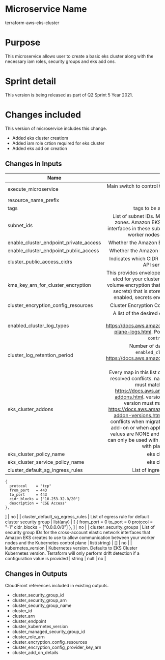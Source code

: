 # Microservice Name
terraform-aws-eks-cluster
   
# Purpose
This microservice allows user to create a basic eks cluster along with the necessary iam roles, security groups and eks add ons. 

# Sprint detail
This version is being released as part of  Q2 Sprint 5 Year 2021.

# Changes included
This version of microservice includes this change.

- Added eks cluster creatiom
- Added iam role crtion required for eks cluster
- Added eks add on creation 

##  Changes in Inputs  
| Name                  | Description           | Type  | Default | Required |
| --------------------- |:---------------------:| -----:| -------:| --------:|
| execute_microservice      |  Main switch to control the execution of this microservice based on consumer logic. | bool | true | no       |
| resource_name_prefix      | name prefix. | string | none | yes  |
| tags      | tags to be associated with all the resources | map(string) | none | yes  |
| subnet_ids      | List of subnet IDs. Must be in at least two different availability zones. Amazon EKS creates cross-account elastic network interfaces in these subnets to allow communication between your worker nodes and the Kubernetes control plane. | list(string) | none | yes  |
| enable_cluster_endpoint_private_access | Whether the Amazon EKS private API server endpoint is enabled. | bool | true | no  |
| enable_cluster_endpoint_public_access  | Whether the Amazon EKS public  API server endpoint is enabled. | bool | false| no  |
| cluster_public_access_cidrs  | Indicates which CIDR blocks can access the Amazon EKS public API server endpoint when enabled. | list(string) | [] ]| no  |
| kms_key_arn_for_cluster_encryption  | This provides envelope encryption of Kubernetes secrets stored in etcd for your cluster. This encryption is in addition to the EBS volume encryption that is enabled by default for all data (including secrets) that is stored in etcd as part of an EKS cluster. Once enabled, secrets encryption cannot be modified or removed. | string | ""  | no  |
| cluster_encryption_config_resources  | Cluster Encryption Config Resources to encrypt, e.g. ['secrets'] | string | []  | no  |
| enabled_cluster_log_types  | A list of the desired control plane logging to enable. For more information, see https://docs.aws.amazon.com/en_us/eks/latest/userguide/control-plane-logs.html. Possible values [`api`, `audit`, `authenticator`, `controllerManager`, `scheduler`]. | list(string) | []  | no  |
| cluster_log_retention_period  | Number of days to retain cluster logs. Requires `enabled_cluster_log_types` to be set. See https://docs.aws.amazon.com/en_us/eks/latest/userguide/control-plane-logs.html. | number | 7  | no  |
| eks_cluster_addons  | Every map in this list can contain 3 attributes. name, version and resolved conflicts. name - Name of the EKS add-on, The name must match one of the names returned by https://docs.aws.amazon.com/cli/latest/reference/eks/list-addons.html. version - The version of the EKS add-on. The version must match one of the versions returned by https://docs.aws.amazon.com/cli/latest/reference/eks/describe-addon-versions.html.Define how to resolve parameter value conflicts when migrating an existing add-on to an Amazon EKS add-on or when applying version updates to the add-on. Valid values are NONE and OVERWRITE. NOTE: Amazon EKS add-on can only be used with Amazon EKS Clusters running version 1.18 with platform version eks.3 or later . | list(map(string)) | []  | no  |
| eks_cluster_policy_name | eks cluster service policy name | string | AmazonEKSClusterPolicy | no  |
| eks_cluster_service_policy_name | eks cluster service policy name | string | AmazonEKSServicePolicy | no  |
| cluster_default_sg_ingress_rules | List of ingress rule for cluster security group | list(any) | [
    {
      protocol    = "tcp"
      from_port   = 443
      to_port     = 443
      cidr_blocks = ["10.253.32.0/20"]
      description = "CSE Access"
    },
  ] | no  |
| cluster_default_sg_egress_rules | List of egress rule for default cluster security group | list(any) | [
    {
      from_port   = 0
      to_port     = 0
      protocol    = "-1"
      cidr_blocks = ["0.0.0.0/0"]
    },
  ] | no  |
| cluster_security_groups | List of security group IDs for the cross-account elastic network interfaces that Amazon EKS creates to use to allow communication between your worker nodes and the Kubernetes control plane | list(string) | [] | no  |
| kubernetes_version | Kubernetes version. Defaults to EKS Cluster Kubernetes version. Terraform will only perform drift detection if a configuration value is provided | string | null | no  |

##  Changes in Outputs 
CloudFront references included in existing outputs.
- cluster_security_group_id
- cluster_security_group_arn
- cluster_security_group_name
- cluster_id
- cluster_arn
- cluster_endpoint
- cluster_kubernetes_version
- cluster_managed_security_group_id
- cluster_role_arn
- cluster_encryption_config_resources
- cluster_encryption_config_provider_key_arn
- cluster_add_on_details
##